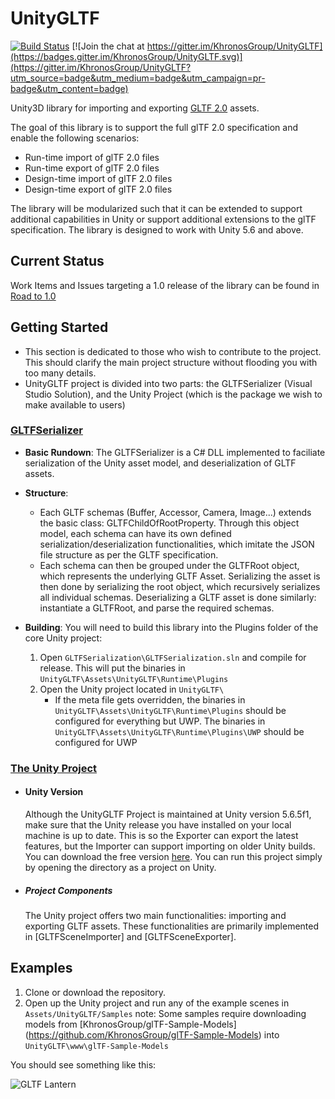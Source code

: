 # UnityGLTF

 [![Build Status](https://travis-ci.org/KhronosGroup/UnityGLTF.svg?branch=master)](https://travis-ci.org/KhronosGroup/UnityGLTF) [![Join the chat at https://gitter.im/KhronosGroup/UnityGLTF](https://badges.gitter.im/KhronosGroup/UnityGLTF.svg)](https://gitter.im/KhronosGroup/UnityGLTF?utm_source=badge&utm_medium=badge&utm_campaign=pr-badge&utm_content=badge)

Unity3D library for importing and exporting [GLTF 2.0](https://github.com/KhronosGroup/glTF/) assets. 

The goal of this library is to support the full glTF 2.0 specification and enable the following scenarios:  
- Run-time import of glTF 2.0 files
- Run-time export of glTF 2.0 files
- Design-time import of glTF 2.0 files
- Design-time export of glTF 2.0 files

The library will be modularized such that it can be extended to support additional capabilities in Unity or support additional extensions to the glTF specification.  The library is designed to work with Unity 5.6 and above.

## Current Status

Work Items and Issues targeting a 1.0 release of the library can be found in
[Road to 1.0](https://github.com/KhronosGroup/UnityGLTF/projects/1)
	
## Getting Started
- This section is dedicated to those who wish to contribute to the project. This should clarify the main project structure without flooding you with too many details.
- UnityGLTF project is divided into two parts: the GLTFSerializer (Visual Studio Solution), and the Unity Project (which is the package we wish to make available to users)

### [GLTFSerializer](https://github.com/KhronosGroup/UnityGLTF/tree/master/GLTFSerialization)
- **Basic Rundown**: The GLTFSerializer is a C# DLL implemented to faciliate serialization of the Unity asset model, and deserialization of GLTF assets.

- **Structure**: 
	- Each GLTF schemas (Buffer, Accessor, Camera, Image...) extends the basic class: GLTFChildOfRootProperty. Through this object model, each schema can have its own defined serialization/deserialization functionalities, which imitate the JSON file structure as per the GLTF specification.
	- Each schema can then be grouped under the GLTFRoot object, which represents the underlying GLTF Asset. Serializing the asset is then done by serializing the root object, which recursively serializes all individual schemas. Deserializing a GLTF asset is done similarly: instantiate a GLTFRoot, and parse the required schemas.

- **Building**: You will need to build this library into the Plugins folder of the core Unity project: 
	1. Open `GLTFSerialization\GLTFSerialization.sln` and compile for release. This will put the binaries in `UnityGLTF\Assets\UnityGLTF\Runtime\Plugins`
	2. Open the Unity project located in `UnityGLTF\`
		* If the meta file gets overridden, the binaries in `UnityGLTF\Assets\UnityGLTF\Runtime\Plugins` should be configured for everything but UWP. The binaries in `UnityGLTF\Assets\UnityGLTF\Runtime\Plugins\UWP` should be configured for UWP

### [The Unity Project](https://github.com/KhronosGroup/UnityGLTF/tree/master/UnityGLTF)
- #### Unity Version
	Although the UnityGLTF Project is maintained at Unity version 5.6.5f1, make sure that the Unity release you have installed on your local machine is up to date. This is so the Exporter can export the latest features, but the Importer can support importing on older Unity builds. You can download the free version [here](https://unity3d.com/get-unity/download/archive). You can run this project simply by opening the directory as a project on Unity.
- ##### Project Components
	The Unity project offers two main functionalities: importing and exporting GLTF assets. These functionalities are primarily implemented in [GLTFSceneImporter] and [GLTFSceneExporter]. 

## Examples
1. Clone or download the repository.
2. Open up the Unity project and run any of the example scenes in `Assets/UnityGLTF/Samples`
note: Some samples require downloading models from [KhronosGroup/glTF-Sample-Models] (https://github.com/KhronosGroup/glTF-Sample-Models) into `UnityGLTF\www\glTF-Sample-Models`

You should see something like this:

![GLTF Lantern](/Screenshots/Lantern.png)

